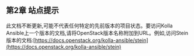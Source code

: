 

## 第2章  站点提示

此文档不断更新,可能不代表任何特定的先前版本的项目状态。要访问Kolla Ansible上一个版本的文档,请将OpenStack版本名称附加到URL。例如,访问Stein版本的文档:[https://docs.openstack.org/kolla-ansible/stein](https://docs.openstack.org/kolla-ansible/stein)